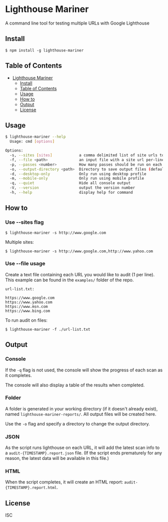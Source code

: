 # Lighthouse Mariner

A command line tool for testing multiple URLs with Google Lighthouse

## Install

```
$ npm install -g lighthouse-mariner
```

## Table of Contents

- [Lighthouse Mariner](#lighthouse-mariner)
  - [Install](#install)
  - [Table of Contents](#table-of-contents)
  - [Usage](#usage)
  - [How to](#how-to)
  - [Output](#output)
  - [License](#license)

## Usage

```sh
$ lighthouse-mariner --help
  Usage: cmd [options]

Options:
  -s, --sites [sites]            a comma delimited list of site urls to analyze with Lighthouse
  -f, --file <path>              an input file with a site url per-line to analyze with Lighthouse
  -p, --passes <number>          How many passes should be run on each route to generate each average score? (default: 1)
  -o, --output-directory <path>  Directory to save output files (default: "./lighthouse-mariner-reports")
  -d, --desktop-only             Only run using desktop profile
  -m, --mobile-only              Only run using mobile profile
  -q, --quiet                    Hide all console output
  -V, --version                  output the version number
  -h, --help                     display help for command
```

## How to

### Use --sites flag

```
$ lighthouse-mariner -s http://www.google.com
```
Multiple sites:
```
$ lighthouse-mariner -s http://www.google.com,http://www.yahoo.com
```

### Use --file usage
Create a text file containing each URL you would like to audit (1 per line). This example can be found in the `examples/` folder of the repo.

`url-list.txt:`

```
https://www.google.com
https://www.yahoo.com
https://www.msn.com
https://www.bing.com
```

To run audit on files:

```
$ lighthouse-mariner -f ./url-list.txt
```

## Output

### Console

If the `-q` flag is not used, the console will show the progress of each scan as it completes.

The console will also display a table of the results when completed.

### Folder

A folder is generated in your working directory (if it doesn't already exist), named `lighthouse-mariner-reports/`. All output files will be created here.

Use the `-o` flag and specify a directory to change the output directory.

### JSON

As the script runs lighthouse on each URL, it will add the latest scan info to a `audit-{TIMESTAMP}.report.json` file. (If the script ends prematurely for any reason, the latest data will be available in this file.)

### HTML

When the script completes, it will create an HTML report: `audit-{TIMESTAMP}.report.html`.

## License

ISC
